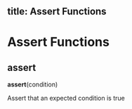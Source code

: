 ## title: Assert Functions

# Assert Functions

## assert

**assert**(condition)

Assert that an expected condition is true
